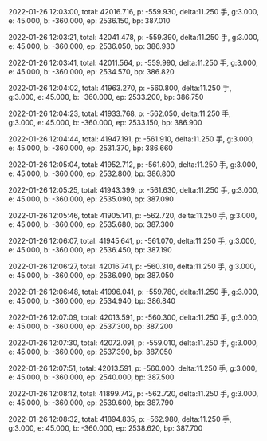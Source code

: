 2022-01-26 12:03:00, total: 42016.716, p: -559.930, delta:11.250 手, g:3.000, e: 45.000, b: -360.000, ep: 2536.150, bp: 387.010

2022-01-26 12:03:21, total: 42041.478, p: -559.390, delta:11.250 手, g:3.000, e: 45.000, b: -360.000, ep: 2536.050, bp: 386.930

2022-01-26 12:03:41, total: 42011.564, p: -559.990, delta:11.250 手, g:3.000, e: 45.000, b: -360.000, ep: 2534.570, bp: 386.820

2022-01-26 12:04:02, total: 41963.270, p: -560.800, delta:11.250 手, g:3.000, e: 45.000, b: -360.000, ep: 2533.200, bp: 386.750

2022-01-26 12:04:23, total: 41933.768, p: -562.050, delta:11.250 手, g:3.000, e: 45.000, b: -360.000, ep: 2533.150, bp: 386.900

2022-01-26 12:04:44, total: 41947.191, p: -561.910, delta:11.250 手, g:3.000, e: 45.000, b: -360.000, ep: 2531.370, bp: 386.660

2022-01-26 12:05:04, total: 41952.712, p: -561.600, delta:11.250 手, g:3.000, e: 45.000, b: -360.000, ep: 2532.800, bp: 386.800

2022-01-26 12:05:25, total: 41943.399, p: -561.630, delta:11.250 手, g:3.000, e: 45.000, b: -360.000, ep: 2535.090, bp: 387.090

2022-01-26 12:05:46, total: 41905.141, p: -562.720, delta:11.250 手, g:3.000, e: 45.000, b: -360.000, ep: 2535.680, bp: 387.300

2022-01-26 12:06:07, total: 41945.641, p: -561.070, delta:11.250 手, g:3.000, e: 45.000, b: -360.000, ep: 2536.450, bp: 387.190

2022-01-26 12:06:27, total: 42016.741, p: -560.310, delta:11.250 手, g:3.000, e: 45.000, b: -360.000, ep: 2536.090, bp: 387.050

2022-01-26 12:06:48, total: 41996.041, p: -559.780, delta:11.250 手, g:3.000, e: 45.000, b: -360.000, ep: 2534.940, bp: 386.840

2022-01-26 12:07:09, total: 42013.591, p: -560.300, delta:11.250 手, g:3.000, e: 45.000, b: -360.000, ep: 2537.300, bp: 387.200

2022-01-26 12:07:30, total: 42072.091, p: -559.010, delta:11.250 手, g:3.000, e: 45.000, b: -360.000, ep: 2537.390, bp: 387.050

2022-01-26 12:07:51, total: 42013.591, p: -560.000, delta:11.250 手, g:3.000, e: 45.000, b: -360.000, ep: 2540.000, bp: 387.500

2022-01-26 12:08:12, total: 41899.742, p: -562.720, delta:11.250 手, g:3.000, e: 45.000, b: -360.000, ep: 2539.600, bp: 387.790

2022-01-26 12:08:32, total: 41894.835, p: -562.980, delta:11.250 手, g:3.000, e: 45.000, b: -360.000, ep: 2538.620, bp: 387.700